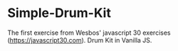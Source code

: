 # Simple-Drum-Kit
 The first exercise from Wesbos' javascript 30 exercises (https://javascript30.com). Drum Kit in Vanilla JS.
